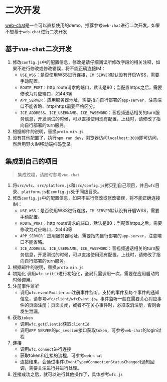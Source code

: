 # 二次开发
[web-chat](https://github.com/wildfirechat/web-chat)是一个可以直接使用的demo，推荐参考```web-chat```进行二次开发，如果不想基于```web-chat```进行二次开发

## 基于```vue-chat```二次开发
1. 修改```config.js```中的配置信息，修改是请仔细阅读所修改字段的相关注释，如果不进行修改或修改错误，将不能正确连接IM：
   * ```USE_WSS```：是否使用WSS进行连接，```IM SERVER```默认没有开启WSS，需要手动配置。
   * ```ROUTE_PORT```：http route请求的端口，默认是80；当配置https之后，需要修改为对应端口，如443等
   * ```APP_SERVER```：应用服务器地址，需要指向自行部署的```app-server```，注意端口不能省略、http/https需要严格区分。
   * ```ICE_ADDRESS```、```ICE_USERNAME```、```ICE_PASSWORD```：音视频通话相关的turn服务信息，开发测试的时候，可以直接使用现有配置，上线时，请修改了指向自行部署的turn服务。
2. 根据邮件的说明，替换```proto.min.js```
3. 没有其他配置了，执行```npm run dev```，浏览器访问```localhost:3000```即可访问，然后用野火IM移动端扫码登录。

## 集成到自己的项目
> 集成过程，请随时参考```vue-chat```

1. 将```src/wfc```、```src/platform.js```和```src/config.js```拷贝到自己项目，并且```wfc```目录、```platform.js```和```config.js```处于同级目录。
2. 修改```config.js```中的配置信息，如果不进行修改或修改错误，将不能正确连接IM：
   * ```USE_WSS```：是否使用WSS进行连接，```IM SERVER```默认没有开启WSS，需要手动配置。
   * ```ROUTE_PORT```：http route请求的端口，默认是80；当配置https之后，需要修改为对应端口，如443等
   * ```APP_SERVER```：应用服务器地址，需要指向自行部署的```app-server```，注意端口不能省略。
   * ```ICE_ADDRESS```、```ICE_USERNAME```、```ICE_PASSWORD```：音视频通话相关的turn服务信息，开发测试的时候，可以直接使用现有配置，上线时，请修改了指向自行部署的turn服务。
3. 根据邮件的说明，替换```proto.min.js```
4. 初始化
   调用```wfc.init()```进行初始化，全局只需调用一次，需要在应用启动的时候调用。
5. 注册事件监听
   * 调用```wfc.eventEmitter.on```注册事件监听，支持的事件及每个事件的通知信息，请参考```wfc/client/wfcEvent.js```。事件监听一般在需要关心对应事件的页面注册；页面关闭，或者不在关心事件时，必须取消注册，否则会发生泄漏。
6. 获取```token```
   * 调用```wfc.getClientId```获取```clientId```
   * 调用```APP SERVER```的```pc_session```接口获取```token```，可参考```web-chat```的login过程
7. 连接
   * 调用```wfc.connect```进行连接
   * 获取token和连接的流程，可参考```web-chat```
   * 连接结果，会通过事件(```EventType#ConnectionStatusChanged```)通知回调，需要关注进行并进行处理。
8. 连接成功之后，就可以进行其他操作了，具体参考```wfc.js```
